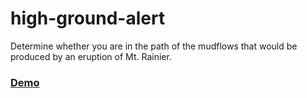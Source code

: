 # high-ground-alert 

Determine whether you are in the path of the mudflows that would be produced by an eruption of Mt. Rainier.

### [Demo](highgroundalert.joshuahutt.com)

